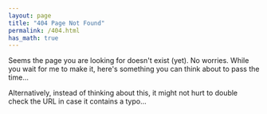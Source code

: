 ```yaml
---
layout: page
title: "404 Page Not Found"
permalink: /404.html
has_math: true
---
```


Seems the page you are looking for doesn't exist (yet). No worries. While you wait for me to make it, here's something you can think about to pass the time...

<div id="change_me" class="publications"></div>

Alternatively, instead of thinking about this, it might not hurt to double check the URL in case it contains a typo...

<!-- I hate web coding. This was unnecessarily annoying to get working, and is definitely not implemented in the best way -->
<script type="text/javascript">
    function displayQuestion() {
        $.getJSON("{{ site.url }}/mathqns.json", function (qns) {
            var question = $("#change_me");
            
            const idx = Math.floor(Math.random() * qns.length);
            const title = qns[idx]["title"] == "none" ? "Question" : qns[idx]["title"];
            
            $.get( qns[idx]["url"], function (data) {
                var el = document.createElement('html');
                el.innerHTML = data;
                const content = el.getElementsByTagName('article')[0].innerHTML;
                
                question.append(`<h2 class="year">${title}</h2>
                                  <br><br>
                                  ${content}
                                  <h2 class="year"></h2>
                                  <br>
                                 `);
                MathJax.typeset();
            });
        });
    }
    
    $(document).ready(() => displayQuestion());
</script>
